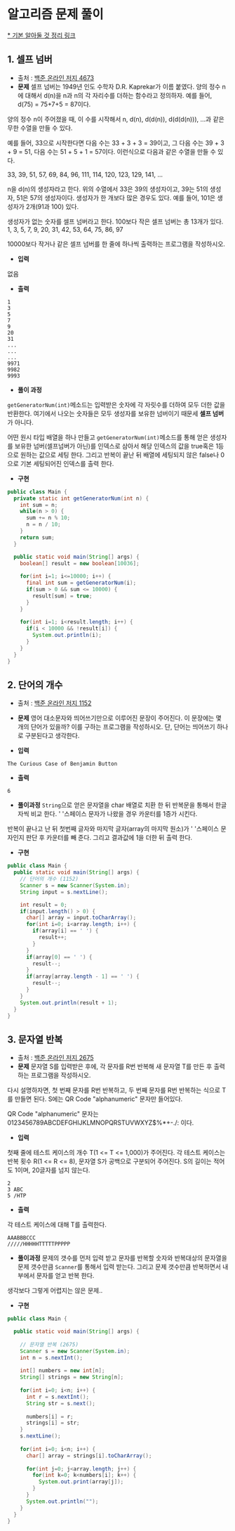 # 알고리즘 문제 풀이 

[* 기본 알아둘 것 정리 링크](https://github.com/ksu3101/TIL/blob/master/Algorithm/base.md)  
  
## 1. 셀프 넘버
- 출처 : [백준 온라인 저지 4673](https://www.acmicpc.net/problem/4673)
- **문제**
셀프 넘버는 1949년 인도 수학자 D.R. Kaprekar가 이름 붙였다. 양의 정수 n에 대해서 d(n)을 n과 n의 각 자리수를 더하는 함수라고 정의하자. 예를 들어, d(75) = 75+7+5 = 87이다.

양의 정수 n이 주어졌을 때, 이 수를 시작해서 n, d(n), d(d(n)), d(d(d(n))), ...과 같은 무한 수열을 만들 수 있다. 

예를 들어, 33으로 시작한다면 다음 수는 33 + 3 + 3 = 39이고, 그 다음 수는 39 + 3 + 9 = 51, 다음 수는 51 + 5 + 1 = 57이다. 이런식으로 다음과 같은 수열을 만들 수 있다.

33, 39, 51, 57, 69, 84, 96, 111, 114, 120, 123, 129, 141, ...

n을 d(n)의 생성자라고 한다. 위의 수열에서 33은 39의 생성자이고, 39는 51의 생성자, 51은 57의 생성자이다. 생성자가 한 개보다 많은 경우도 있다. 예를 들어, 101은 생성자가 2개(91과 100) 있다. 

생성자가 없는 숫자를 셀프 넘버라고 한다. 100보다 작은 셀프 넘버는 총 13개가 있다. 1, 3, 5, 7, 9, 20, 31, 42, 53, 64, 75, 86, 97

10000보다 작거나 같은 셀프 넘버를 한 줄에 하나씩 출력하는 프로그램을 작성하시오.

- **입력**

 없음

- **출력**

 ```
1
3
5
7
9
20
31
...
...
...
9971
9982
9993
 ```

- **풀이 과정**

`getGeneratorNum(int)`메소드는 입력받은 숫자에 각 자릿수를 더하여 모두 더한 값을 반환한다. 여기에서 나오는 숫자들은 모두 생성자를 보유한 넘버이기 때문세 **셀프 넘버**가 아니다.

어떤 원시 타입 배열을 하나 만들고 `getGeneratorNum(int)`메소드를 통해 얻은 생성자를 보유한 넘버(셀프넘버가 아닌)를 인덱스로 삼아서 해당 인덱스의 값을 true혹은 1등으로 원하는 값으로 세팅 한다.  그리고 반복이 끝난 뒤 배열에 세팅되지 않은 false나 0으로 기본 세팅되어진 인덱스를 출력 한다. 

- **구현**

```java
public class Main {  
  private static int getGeneratorNum(int n) {
    int sum = n;
    while(n > 0) {
      sum += n % 10;
      n = n / 10;
    }
    return sum;
  }

  public static void main(String[] args) {
    boolean[] result = new boolean[10036];
    
    for(int i=1; i<=10000; i++) {
      final int sum = getGeneratorNum(i);
      if(sum > 0 && sum <= 10000) {
        result[sum] = true;
      }
    }
    
    for(int i=1; i<result.length; i++) {
      if(i < 10000 && !result[i]) {
        System.out.println(i);
      }
    }
  }
}
```

## 2. 단어의 개수   
- 출처 : [백준 온라인 저지 1152](https://www.acmicpc.net/problem/1152)
- **문제**
영어 대소문자와 띄어쓰기만으로 이루어진 문장이 주어진다. 이 문장에는 몇 개의 단어가 있을까? 이를 구하는 프로그램을 작성하시오. 단, 단어는 띄어쓰기 하나로 구분된다고 생각한다.

- **입력**

 `The Curious Case of Benjamin Button`

- **출력**

`6`

- **풀이과정**
`String`으로 얻은 문자열을 char 배열로 치환 한 뒤 반복문을 통해서 한글자씩 비교 한다. ' '스페이스 문자가 나왔을 경우 카운터를 1증가 시킨다. 

반복이 끝나고 난 뒤 첫번째 글자와 마지막 글자(array의 마지막 원소)가 ' '스페이스 문자인지 판단 후 카운터를 빼 준다. 
그리고 결과값에 1을 더한 뒤 출력 한다.  

- **구현**

```java
public class Main {
  public static void main(String[] args) {    
    // 단어의 개수 (1152)
    Scanner s = new Scanner(System.in);
    String input = s.nextLine();

    int result = 0;
    if(input.length() > 0) {
      char[] array = input.toCharArray();
      for(int i=0; i<array.length; i++) {
        if(array[i] == ' ') {          
          result++;
        }
      }      
      if(array[0] == ' ') {
        result--;
      }
      if(array[array.length - 1] == ' ') {
        result--;
      }
    } 
    System.out.println(result + 1);
  }
}
```

## 3. 문자열 반복 
- 출처 : [백준 온라인 저지 2675](https://www.acmicpc.net/problem/2675)
- **문제**
문자열 S를 입력받은 후에, 각 문자를 R번 반복해 새 문자열 T를 만든 후 출력하는 프로그램을 작성하시오.

다시 설명하자면, 첫 번째 문자를 R번 반복하고, 두 번째 문자를 R번 반복하는 식으로 T를 만들면 된다. S에는 QR Code "alphanumeric" 문자만 들어있다.

QR Code "alphanumeric" 문자는 0123456789ABCDEFGHIJKLMNOPQRSTUVWXYZ$%*+-./: 이다.

- **입력**

첫째 줄에 테스트 케이스의 개수 T(1 <= T <= 1,000)가 주어진다. 각 테스트 케이스는  반복 횟수 R(1 <= R <= 8), 문자열 S가 공백으로 구분되어 주어진다. S의 길이는 적어도 1이며, 20글자를 넘지 않는다. 

```
2
3 ABC
5 /HTP
```

- **출력**

각 테스트 케이스에 대해 T를 출력한다.

```
AAABBBCCC
/////HHHHHTTTTTPPPPP
```

- **풀이과정**
문제의 갯수를 먼저 입력 받고 문자를 반복할 숫자와 반복대상의 문자열을 문제 갯수만큼 `Scanner`를 통해서 입력 받는다. 그리고 문제 갯수만큼 반복하면서 내부에서 문자를 얻고 반복 한다. 

생각보다 그렇게 어렵지는 않은 문제..    

- **구현**

```java
public class Main {

  public static void main(String[] args) {
    
    // 문자열 반복 (2675)
    Scanner s = new Scanner(System.in);
    int n = s.nextInt();
    
    int[] numbers = new int[n];
    String[] strings = new String[n];
    
    for(int i=0; i<n; i++) {
      int r = s.nextInt();
      String str = s.next();      
      
      numbers[i] = r;
      strings[i] = str;
    }
    s.nextLine();
    
    for(int i=0; i<n; i++) {
      char[] array = strings[i].toCharArray();
      
      for(int j=0; j<array.length; j++) {
        for(int k=0; k<numbers[i]; k++) {
          System.out.print(array[j]);
        }
      }
      System.out.println("");
    }
  }
}
```